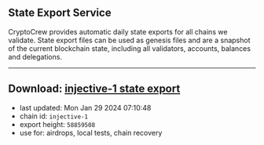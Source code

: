 ## State Export Service
CryptoCrew provides automatic daily state exports for all chains we validate. State export files can be used as genesis files and are a snapshot of the current blockchain state, including all validators, accounts, balances and delegations.

---
**Download: [injective-1 state export](https://dl.ccvalidators.com/SERVICE/injective/injective-1_export_58859508.json)**
---

- last updated: Mon Jan 29 2024 07:10:48
- chain id: `injective-1`
- export height: `58859508`
- use for: airdrops, local tests, chain recovery
